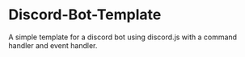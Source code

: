 # Discord-Bot-Template
A simple template for a discord bot using discord.js with a command handler and event handler.
